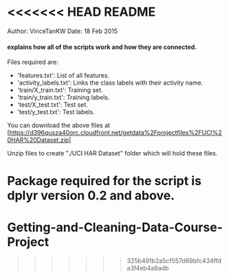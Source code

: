 <<<<<<< HEAD
README
========

Author: VinceTanKW
Date: 18 Feb 2015

#### explains how all of the scripts work and how they are connected.  

Files required are:

* 'features.txt': List of all features.
* 'activity_labels.txt': Links the class labels with their activity name.
* 'train/X_train.txt': Training set.
* 'train/y_train.txt': Training labels.
* 'test/X_test.txt': Test set.
* 'test/y_test.txt': Test labels.

You can download the above files at 
[https://d396qusza40orc.cloudfront.net/getdata%2Fprojectfiles%2FUCI%20HAR%20Dataset.zip]

Unzip files to create "./UCI HAR Dataset" folder which will hold these files.

Package required for the script is dplyr version 0.2 and above. 
=======
# Getting-and-Cleaning-Data-Course-Project
>>>>>>> 325b491b2a5cf557d69bfc434ffda3f4eb4a8adb
